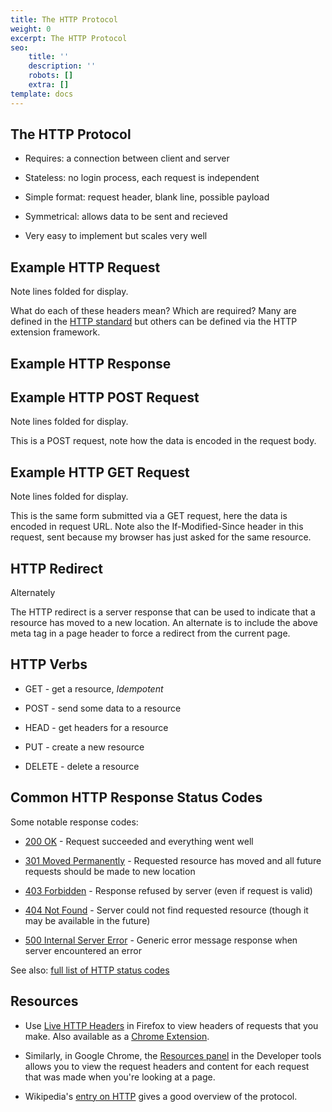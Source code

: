 ```yaml
---
title: The HTTP Protocol
weight: 0
excerpt: The HTTP Protocol
seo:
    title: ''
    description: ''
    robots: []
    extra: []
template: docs
---
```


## The HTTP Protocol&#xA;&#xA;

-   Requires: a connection between client and server

-   Stateless: no login process, each request is independent

-   Simple format: request header, blank line, possible payload

-   Symmetrical: allows data to be sent and recieved

-   Very easy to implement but scales very well

## Example HTTP Request

Note lines folded for display.

What do each of these headers mean? Which are required? Many are defined in the [HTTP standard](ftp://ftp.isi.edu/in-notes/rfc2616.txt) but others can be defined via the HTTP extension framework.

## Example HTTP Response

## Example HTTP POST Request

Note lines folded for display.

This is a POST request, note how the data is encoded in the request body.

## Example HTTP GET Request

Note lines folded for display.

This is the same form submitted via a GET request, here the data is encoded in request URL. Note also the If-Modified-Since header in this request, sent because my browser has just asked for the same resource.

## HTTP Redirect

Alternately

The HTTP redirect is a server response that can be used to indicate that a resource has moved to a new location. An alternate is to include the above meta tag in a page header to force a redirect from the current page.

## HTTP Verbs

-   GET - get a resource, _Idempotent_

-   POST - send some data to a resource

-   HEAD - get headers for a resource

-   PUT - create a new resource

-   DELETE - delete a resource

## Common HTTP Response Status Codes

Some notable response codes:

-   [200 OK](http://en.wikipedia.org/wiki/List_of_HTTP_status_codes#2xx_Success) - Request succeeded and everything went well

-   [301 Moved Permanently](http://en.wikipedia.org/wiki/List_of_HTTP_status_codes#3xx_Redirection) - Requested resource has moved and all future requests should be made to new location

-   [403 Forbidden](http://en.wikipedia.org/wiki/List_of_HTTP_status_codes#4xx_Client_Error) - Response refused by server (even if request is valid)

-   [404 Not Found](http://en.wikipedia.org/wiki/List_of_HTTP_status_codes#4xx_Client_Error) - Server could not find requested resource (though it may be available in the future)

-   [500 Internal Server Error](http://en.wikipedia.org/wiki/List_of_HTTP_status_codes#5xx_Server_Error) - Generic error message response when server encountered an error

See also: [full list of HTTP status codes](http://en.wikipedia.org/wiki/List_of_HTTP_status_codes)

## Resources

-   Use [Live HTTP Headers](https://addons.mozilla.org/en-US/firefox/addon/3829) in Firefox to view headers of requests that you make. Also available as a [Chrome Extension](https://chrome.google.com/webstore/detail/live-http-headers/iaiioopjkcekapmldfgbebdclcnpgnlo).

-   Similarly, in Google Chrome, the [Resources panel](http://www.chromium.org/devtools/google-chrome-developer-tools-tutorial#resources) in the Developer tools allows you to view the request headers and content for each request that was made when you're looking at a page.

-   Wikipedia's [entry on HTTP](http://en.wikipedia.org/wiki/Hypertext_Transfer_Protocol) gives a good overview of the protocol.
